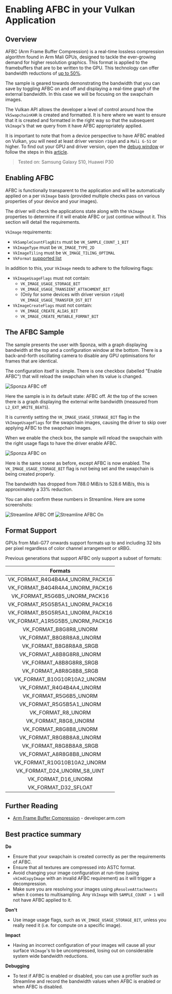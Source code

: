 <!--
- Copyright (c) 2019-2021, Arm Limited and Contributors
-
- SPDX-License-Identifier: Apache-2.0
-
- Licensed under the Apache License, Version 2.0 the "License";
- you may not use this file except in compliance with the License.
- You may obtain a copy of the License at
-
-     http://www.apache.org/licenses/LICENSE-2.0
-
- Unless required by applicable law or agreed to in writing, software
- distributed under the License is distributed on an "AS IS" BASIS,
- WITHOUT WARRANTIES OR CONDITIONS OF ANY KIND, either express or implied.
- See the License for the specific language governing permissions and
- limitations under the License.
-
-->

# Enabling AFBC in your Vulkan Application

## Overview

AFBC (Arm Frame Buffer Compression) is a real-time lossless compression algorithm found in Arm Mali GPUs, designed to tackle the ever-growing demand for higher resolution graphics. This format is applied to the framebuffers that are to be written to the GPU. This technology can offer bandwidth reductions of [up to 50%](https://developer.arm.com/technologies/graphics-technologies/arm-frame-buffer-compression).

The sample is geared towards demonstrating the bandwidth that you can save by toggling AFBC on and off and displaying a real-time graph of the external bandwidth. In this case we will be focusing on the swapchain images.

The Vulkan API allows the developer a level of control around how the `VkSwapchainKHR` is created and formatted. It is here where we want to ensure that it is created and formatted in the right way so that the subsequent `VkImage`'s that we query from it have AFBC appropriately applied.

It is important to note that from a device perspective to have AFBC enabled on Vulkan, you will need at least driver version `r16p0` and a `Mali G-51` or higher. To find out your GPU and driver version, open the [debug window](../../../docs/misc.md#Debug-Window) or follow the steps in this [article](../../../docs/misc.md#Driver-Version).

> Tested on: Samsung Galaxy S10, Huawei P30

## Enabling AFBC

AFBC is functionally transparent to the application and will be automatically applied on a per `VkImage` basis (provided multiple checks pass on various properties of your device and your images).

The driver will check the applications state along with the `VkImage` properties to determine if it will enable AFBC or just continue without it.
This section will detail the requirements.

`VkImage` requirements:

* `VkSampleCountFlagBits` must be `VK_SAMPLE_COUNT_1_BIT`
* `VkImageType` must be `VK_IMAGE_TYPE_2D`
* `VkImageTiling` must be `VK_IMAGE_TILING_OPTIMAL`
* `VkFormat` [supported list](#format-support)

In addition to this, your `VkImage` needs to adhere to the following flags:

* `VkImageUsageFlags` must not contain:
  * `VK_IMAGE_USAGE_STORAGE_BIT`
  * `VK_IMAGE_USAGE_TRANSIENT_ATTACHMENT_BIT`
  * (Only for some devices with driver version `r16p0`) `VK_IMAGE_USAGE_TRANSFER_DST_BIT`
* `VkImageCreateFlags` must not contain:
  * `VK_IMAGE_CREATE_ALIAS_BIT`
  * `VK_IMAGE_CREATE_MUTABLE_FORMAT_BIT`

## The AFBC Sample

The sample presents the user with Sponza, with a graph displaying bandwidth at the top and a configuration window at the bottom. There is a back-and-forth oscillating camera to disable any GPU optimisations for frames that are identical.

The configuration itself is simple. There is one checkbox (labelled "Enable AFBC") that will reload the swapchain when its value is changed.

![Sponza AFBC off](images/afbc_disabled.jpg)

Here the sample is in its default state: AFBC off. At the top of the screen there is a graph displaying the external write bandwidth (measured from `L2_EXT_WRITE_BEATS`).

It is currently setting the `VK_IMAGE_USAGE_STORAGE_BIT` flag in the `VkImageUsageFlags` for the swapchain images, causing the driver to skip over applying AFBC to the swapchain images.

When we enable the check box, the sample will reload the swapchain with the right usage flags to have the driver enable AFBC.

![Sponza AFBC on](images/afbc_enabled.jpg)

Here is the same scene as before, except AFBC is now enabled. The `VK_IMAGE_USAGE_STORAGE_BIT` flag is not being set and the swapchain is being created properly.

The bandwidth has dropped from 788.0 MiB/s to 528.6 MiB/s, this is approximately a 33% reduction.

You can also confirm these numbers in Streamline. Here are some screenshots:

![Streamline AFBC Off](images/streamline_disabled.png)
![Streamline AFBC On](images/streamline_enabled.png)

## Format Support

GPUs from Mali-G77 onwards support formats up to and including 32 bits per pixel regardless of color channel arrangement or sRBG.

Previous generations that support AFBC only support a subset of formats:

|             Formats             |
| :-----------------------------: |
| VK_FORMAT_R4G4B4A4_UNORM_PACK16 |
| VK_FORMAT_B4G4R4A4_UNORM_PACK16 |
|  VK_FORMAT_R5G6B5_UNORM_PACK16  |
| VK_FORMAT_R5G5B5A1_UNORM_PACK16 |
| VK_FORMAT_B5G5R5A1_UNORM_PACK16 |
| VK_FORMAT_A1R5G5B5_UNORM_PACK16 |
|     VK_FORMAT_B8G8R8_UNORM      |
|    VK_FORMAT_B8G8R8A8_UNORM     |
|     VK_FORMAT_B8G8R8A8_SRGB     |
|    VK_FORMAT_A8B8G8R8_UNORM     |
|     VK_FORMAT_A8B8G8R8_SRGB     |
|     VK_FORMAT_A8R8G8B8_SRGB     |
|   VK_FORMAT_B10G10R10A2_UNORM   |
|    VK_FORMAT_R4G4B4A4_UNORM     |
|     VK_FORMAT_R5G6B5_UNORM      |
|    VK_FORMAT_R5G5B5A1_UNORM     |
|       VK_FORMAT_R8_UNORM        |
|      VK_FORMAT_R8G8_UNORM       |
|     VK_FORMAT_R8G8B8_UNORM      |
|    VK_FORMAT_R8G8B8A8_UNORM     |
|     VK_FORMAT_R8G8B8A8_SRGB     |
|    VK_FORMAT_A8R8G8B8_UNORM     |
|   VK_FORMAT_R10G10B10A2_UNORM   |
|   VK_FORMAT_D24_UNORM_S8_UINT   |
|       VK_FORMAT_D16_UNORM       |
|      VK_FORMAT_D32_SFLOAT       |

## Further Reading

* [Arm Frame Buffer Compression](https://www.arm.com/why-arm/technologies/graphics-technologies/arm-frame-buffer-compression) - developer.arm.com

## Best practice summary

**Do**

* Ensure that your swapchain is created correctly as per the requirements of AFBC.
* Ensure that all textures are compressed into ASTC format.
* Avoid changing your image configuration at run-time (using `vkCmdCopyImage` with an invalid AFBC requirement) as it will trigger a decompression.
* Make sure you are resolving your images using `pResolveAttachments` when it comes to multisampling. Any `VkImage` with `SAMPLE_COUNT > 1` will not have AFBC applied to it.

**Don't**

* Use image usage flags, such as `VK_IMAGE_USAGE_STORAGE_BIT`, unless you really need it (i.e. for compute on a specific image).

**Impact**

* Having an incorrect configuration of your images will cause all your surface `VkImage`'s to be uncompressed, losing out on considerable system wide bandwidth reductions.

**Debugging**

* To test if AFBC is enabled or disabled, you can use a profiler such as Streamline and record the bandwidth values when AFBC is enabled or when AFBC is disabled.
